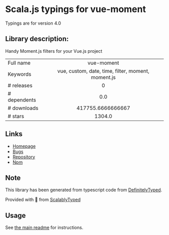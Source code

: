 
# Scala.js typings for vue-moment

Typings are for version 4.0

## Library description:
Handy Moment.js filters for your Vue.js project

|                    |                 |
| ------------------ | :-------------: |
| Full name          | vue-moment |
| Keywords           | vue, custom, date, time, filter, moment, moment.js |
| # releases         | 0 |
| # dependents       | 0.0 |
| # downloads        | 417755.6666666667 |
| # stars            | 1304.0 |

## Links
- [Homepage](https://github.com/brockpetrie/vue-moment#readme)
- [Bugs](https://github.com/brockpetrie/vue-moment/issues)
- [Repository](https://github.com/brockpetrie/vue-moment)
- [Npm](https://www.npmjs.com/package/vue-moment)
    


## Note
This library has been generated from typescript code from [DefinitelyTyped](https://definitelytyped.org).

Provided with :purple_heart: from [ScalablyTyped](https://github.com/oyvindberg/ScalablyTyped)

## Usage
See [the main readme](../../readme.md) for instructions.


